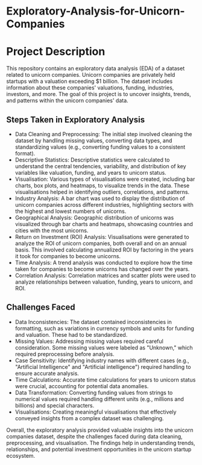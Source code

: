 # Exploratory-Analysis-for-Unicorn-Companies
# Project Description
This repository contains an exploratory data analysis (EDA) of a dataset related to unicorn companies. Unicorn companies are privately held startups with a valuation exceeding $1 billion. The dataset includes information about these companies' valuations, funding, industries, investors, and more. The goal of this project is to uncover insights, trends, and patterns within the unicorn companies' data.

## Steps Taken in Exploratory Analysis
- Data Cleaning and Preprocessing: The initial step involved cleaning the dataset by handling missing values, converting data types, and standardizing values (e.g., converting funding values to a consistent format).
- Descriptive Statistics: Descriptive statistics were calculated to understand the central tendencies, variability, and distribution of key variables like valuation, funding, and years to unicorn status.
- Visualisation: Various types of visualisations were created, including bar charts, box plots, and heatmaps, to visualize trends in the data. These visualisations helped in identifying outliers, correlations, and patterns.
- Industry Analysis: A bar chart was used to display the distribution of unicorn companies across different industries, highlighting sectors with the highest and lowest numbers of unicorns.
- Geographical Analysis: Geographic distribution of unicorns was visualized through bar charts and heatmaps, showcasing countries and cities with the most unicorns.
- Return on Investment (ROI) Analysis: Visualisations were generated to analyze the ROI of unicorn companies, both overall and on an annual basis. This involved calculating annualized ROI by factoring in the years it took for companies to become unicorns.
- Time Analysis: A trend analysis was conducted to explore how the time taken for companies to become unicorns has changed over the years.
- Correlation Analysis: Correlation matrices and scatter plots were used to analyze relationships between valuation, funding, years to unicorn, and ROI.

## Challenges Faced
- Data Inconsistencies: The dataset contained inconsistencies in formatting, such as variations in currency symbols and units for funding and valuation. These had to be standardized.
- Missing Values: Addressing missing values required careful consideration. Some missing values were labeled as "Unknown," which required preprocessing before analysis.
- Case Sensitivity: Identifying industry names with different cases (e.g., "Artificial Intelligence" and "Artificial intelligence") required handling to ensure accurate analysis.
- Time Calculations: Accurate time calculations for years to unicorn status were crucial, accounting for potential data anomalies.
- Data Transformation: Converting funding values from strings to numerical values required handling different units (e.g., millions and billions) and special characters.
- Visualisations: Creating meaningful visualisations that effectively conveyed insights from a complex dataset was challenging.

Overall, the exploratory analysis provided valuable insights into the unicorn companies dataset, despite the challenges faced during data cleaning, preprocessing, and visualisation. The findings help in understanding trends, relationships, and potential investment opportunities in the unicorn startup ecosystem.
